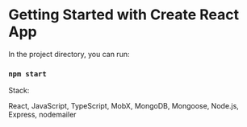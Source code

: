 # Getting Started with Create React App

In the project directory, you can run:

### `npm start`

Stack:

React, JavaScript, TypeScript, MobX, MongoDB, Mongoose, Node.js, Express, nodemailer

